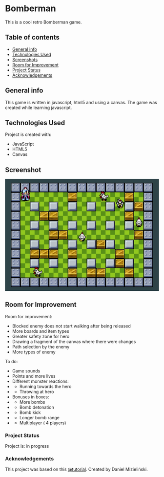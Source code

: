 # Bomberman
This is a cool retro Bomberman game.

## Table of contents
* [General info](#general-info)
* [Technologies Used](#technologies-used)
* [Screenshots](#screenshot)
* [Room for Improvement](#room-for-improvement)
* [Project Status](#project-status)
* [Acknowledgements](#acknowledgements)

## General info
This game is written in javascript, html5 and using a canvas.
The game was created while learning javascript.
	
## Technologies Used
Project is created with:
* JavaScript
* HTML5
* Canvas

## Screenshot
![Game](/img/bomberman.jpg)

## Room for Improvement

Room for improvement:
* Blocked enemy does not start walking after being released
* More boards and item types
* Greater safety zone for hero
* Drawing a fragment of the canvas where there were changes
* Path selection by the enemy
* More types of enemy

To do:
* Game sounds
* Points and more lives
* Different monster reactions: 
* * Running towards the hero
* * Throwing at hero
* Bonuses in boxes: 
* * More bombs
* * Bomb detonation 
* * Bomb kick 
* * Longer bomb range
* * Multiplayer ( 4 players)
 
 ### Project Status
 Project is: in progress
 
 ### Acknowledgements
 This project was based on this [@tutorial](https://kursownik.pl/kursy/html5_canvas/).  Created by Daniel Mizieliński.

